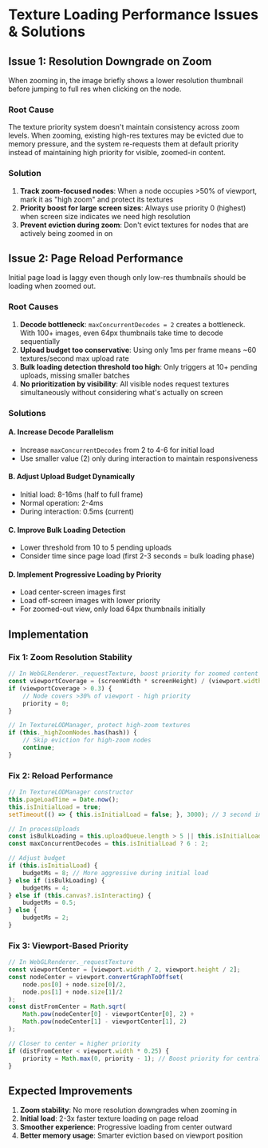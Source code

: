 # Texture Loading Performance Issues & Solutions

## Issue 1: Resolution Downgrade on Zoom
When zooming in, the image briefly shows a lower resolution thumbnail before jumping to full res when clicking on the node.

### Root Cause
The texture priority system doesn't maintain consistency across zoom levels. When zooming, existing high-res textures may be evicted due to memory pressure, and the system re-requests them at default priority instead of maintaining high priority for visible, zoomed-in content.

### Solution
1. **Track zoom-focused nodes**: When a node occupies >50% of viewport, mark it as "high zoom" and protect its textures
2. **Priority boost for large screen sizes**: Always use priority 0 (highest) when screen size indicates we need high resolution
3. **Prevent eviction during zoom**: Don't evict textures for nodes that are actively being zoomed in on

## Issue 2: Page Reload Performance
Initial page load is laggy even though only low-res thumbnails should be loading when zoomed out.

### Root Causes
1. **Decode bottleneck**: `maxConcurrentDecodes = 2` creates a bottleneck. With 100+ images, even 64px thumbnails take time to decode sequentially
2. **Upload budget too conservative**: Using only 1ms per frame means ~60 textures/second max upload rate
3. **Bulk loading detection threshold too high**: Only triggers at 10+ pending uploads, missing smaller batches
4. **No prioritization by visibility**: All visible nodes request textures simultaneously without considering what's actually on screen

### Solutions

#### A. Increase Decode Parallelism
- Increase `maxConcurrentDecodes` from 2 to 4-6 for initial load
- Use smaller value (2) only during interaction to maintain responsiveness

#### B. Adjust Upload Budget Dynamically
- Initial load: 8-16ms (half to full frame)
- Normal operation: 2-4ms 
- During interaction: 0.5ms (current)

#### C. Improve Bulk Loading Detection
- Lower threshold from 10 to 5 pending uploads
- Consider time since page load (first 2-3 seconds = bulk loading phase)

#### D. Implement Progressive Loading by Priority
- Load center-screen images first
- Load off-screen images with lower priority
- For zoomed-out view, only load 64px thumbnails initially

## Implementation

### Fix 1: Zoom Resolution Stability
```javascript
// In WebGLRenderer._requestTexture, boost priority for zoomed content
const viewportCoverage = (screenWidth * screenHeight) / (viewport.width * viewport.height);
if (viewportCoverage > 0.3) {
    // Node covers >30% of viewport - high priority
    priority = 0;
}

// In TextureLODManager, protect high-zoom textures
if (this._highZoomNodes.has(hash)) {
    // Skip eviction for high-zoom nodes
    continue;
}
```

### Fix 2: Reload Performance
```javascript
// In TextureLODManager constructor
this.pageLoadTime = Date.now();
this.isInitialLoad = true;
setTimeout(() => { this.isInitialLoad = false; }, 3000); // 3 second initial load period

// In processUploads
const isBulkLoading = this.uploadQueue.length > 5 || this.isInitialLoad;
const maxConcurrentDecodes = this.isInitialLoad ? 6 : 2;

// Adjust budget
if (this.isInitialLoad) {
    budgetMs = 8; // More aggressive during initial load
} else if (isBulkLoading) {
    budgetMs = 4;
} else if (this.canvas?.isInteracting) {
    budgetMs = 0.5;
} else {
    budgetMs = 2;
}
```

### Fix 3: Viewport-Based Priority
```javascript
// In WebGLRenderer._requestTexture
const viewportCenter = [viewport.width / 2, viewport.height / 2];
const nodeCenter = viewport.convertGraphToOffset(
    node.pos[0] + node.size[0]/2,
    node.pos[1] + node.size[1]/2
);
const distFromCenter = Math.sqrt(
    Math.pow(nodeCenter[0] - viewportCenter[0], 2) +
    Math.pow(nodeCenter[1] - viewportCenter[1], 2)
);

// Closer to center = higher priority
if (distFromCenter < viewport.width * 0.25) {
    priority = Math.max(0, priority - 1); // Boost priority for central nodes
}
```

## Expected Improvements
1. **Zoom stability**: No more resolution downgrades when zooming in
2. **Initial load**: 2-3x faster texture loading on page reload
3. **Smoother experience**: Progressive loading from center outward
4. **Better memory usage**: Smarter eviction based on viewport position